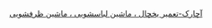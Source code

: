   <a href="https://acharakapp.com/
        " target="_blank">
آچارک-تعمیر یخچال ، ماشین لباسشویی ، ماشین ظرفشویی
        </a>
        
